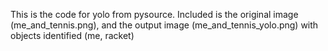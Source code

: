 This is the code for yolo from pysource. Included is the original image (me_and_tennis.png), and the output image (me_and_tennis_yolo.png) with objects identified (me, racket)
